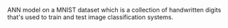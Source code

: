 ANN model on a MNIST dataset which is a collection of handwritten digits that's used to train and test image classification systems.
